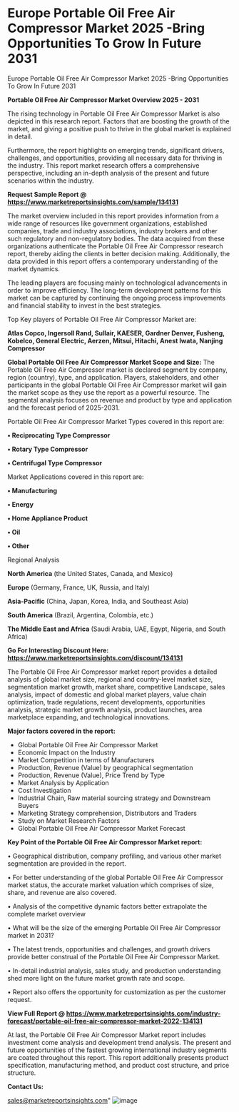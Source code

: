 # Europe Portable Oil Free Air Compressor Market 2025 -Bring Opportunities To Grow In Future 2031
Europe Portable Oil Free Air Compressor Market 2025 -Bring Opportunities To Grow In Future 2031

<Strong> Portable Oil Free Air Compressor Market Overview 2025 - 2031</strong>

The rising technology in Portable Oil Free Air Compressor Market is also depicted in this research report. Factors that are boosting the growth of the market, and giving a positive push to thrive in the global market is explained in detail.

Furthermore, the report highlights on emerging trends, significant drivers, challenges, and opportunities, providing all necessary data for thriving in the industry. This report market research offers a comprehensive perspective, including an in-depth analysis of the present and future scenarios within the industry.

<strong>Request Sample Report @ <a href=https://www.marketreportsinsights.com/sample/134131>https://www.marketreportsinsights.com/sample/134131</a></strong>

The market overview included in this report provides information from a wide range of resources like government organizations, established companies, trade and industry associations, industry brokers and other such regulatory and non-regulatory bodies. The data acquired from these organizations authenticate the Portable Oil Free Air Compressor research report, thereby aiding the clients in better decision making. Additionally, the data provided in this report offers a contemporary understanding of the market dynamics.

The leading players are focusing mainly on technological advancements in order to improve efficiency. The long-term development patterns for this market can be captured by continuing the ongoing process improvements and financial stability to invest in the best strategies.

Top Key players of Portable Oil Free Air Compressor Market are:

<strong>Atlas Copco, Ingersoll Rand, Sullair, KAESER, Gardner Denver, Fusheng, Kobelco, General Electric, Aerzen, Mitsui, Hitachi, Anest Iwata, Nanjing Compressor</strong>

<strong><b>Global Portable Oil Free Air Compressor Market Scope and Size:</b></strong>
The Portable Oil Free Air Compressor market is declared segment by company, region (country), type, and application. Players, stakeholders, and other participants in the global Portable Oil Free Air Compressor market will gain the market scope as they use the report as a powerful resource. The segmental analysis focuses on revenue and product by type and application and the forecast period of 2025-2031.

Portable Oil Free Air Compressor Market Types covered in this report are:

<strong>• Reciprocating Type Compressor

• Rotary Type Compressor

• Centrifugal Type Compressor</strong>

Market Applications covered in this report are:

<strong>• Manufacturing

• Energy

• Home Appliance Product

• Oil

• Other</strong> 

Regional Analysis

<strong>North America</strong> (the United States, Canada, and Mexico)

<strong>Europe</strong> (Germany, France, UK, Russia, and Italy)

<strong>Asia-Pacific</strong> (China, Japan, Korea, India, and Southeast Asia)

<strong>South America</strong> (Brazil, Argentina, Colombia, etc.)

<strong>The Middle East and Africa</strong> (Saudi Arabia, UAE, Egypt, Nigeria, and South Africa)

<strong>Go For Interesting Discount Here: <a href=https://www.marketreportsinsights.com/discount/134131>https://www.marketreportsinsights.com/discount/134131</a></strong>

The Portable Oil Free Air Compressor market report provides a detailed analysis of global market size, regional and country-level market size, segmentation market growth, market share, competitive Landscape, sales analysis, impact of domestic and global market players, value chain optimization, trade regulations, recent developments, opportunities analysis, strategic market growth analysis, product launches, area marketplace expanding, and technological innovations.

<strong><b>Major factors covered in the report:</b></strong>
<ul>
  <li>Global Portable Oil Free Air Compressor Market </li>
  <li>Economic Impact on the Industry</li>
  <li>Market Competition in terms of Manufacturers</li>
  <li>Production, Revenue (Value) by geographical segmentation</li>
  <li>Production, Revenue (Value), Price Trend by Type</li>
  <li>Market Analysis by Application</li>
  <li>Cost Investigation</li>
  <li>Industrial Chain, Raw material sourcing strategy and Downstream Buyers</li>
  <li>Marketing Strategy comprehension, Distributors and Traders</li>
  <li>Study on Market Research Factors</li>
  <li>Global Portable Oil Free Air Compressor Market Forecast</li>
</ul>

<strong><b>Key Point of the Portable Oil Free Air Compressor Market report:</b></strong>

• Geographical distribution, company profiling, and various other market segmentation are provided in the report.

• For better understanding of the global Portable Oil Free Air Compressor market status, the accurate market valuation which comprises of size, share, and revenue are also covered.

• Analysis of the competitive dynamic factors better extrapolate the complete market overview

• What will be the size of the emerging Portable Oil Free Air Compressor market in 2031?

• The latest trends, opportunities and challenges, and growth drivers provide better construal of the Portable Oil Free Air Compressor Market.

• In-detail industrial analysis, sales study, and production understanding shed more light on the future market growth rate and scope.

• Report also offers the opportunity for customization as per the customer request.

<strong><b>View Full Report @ <a href=https://www.marketreportsinsights.com/industry-forecast/portable-oil-free-air-compressor-market-2022-134131>https://www.marketreportsinsights.com/industry-forecast/portable-oil-free-air-compressor-market-2022-134131</a></b></strong>


At last, the Portable Oil Free Air Compressor Market report includes investment come analysis and development trend analysis. The present and future opportunities of the fastest growing international industry segments are coated throughout this report. This report additionally presents product specification, manufacturing method, and product cost structure, and price structure.

<strong>Contact Us:</strong>

sales@marketreportsinsights.com"
![image](https://github.com/user-attachments/assets/bca544c9-38fb-462f-93b3-aea5d172f1b1)
